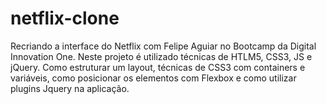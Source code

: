 # netflix-clone
Recriando a interface do Netflix com Felipe Aguiar no Bootcamp da Digital Innovation One. Neste projeto é utilizado técnicas de HTLM5, CSS3, JS e jQuery.
Como estruturar um layout, técnicas de CSS3 com containers e variáveis, como posicionar os elementos com Flexbox e como utilizar plugins Jquery na aplicação.
